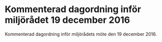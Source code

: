 # Kommenterad dagordning inför miljörådet 19 december 2016

Kommenterad dagordning inför miljörådets möte den 19 december 2016.
